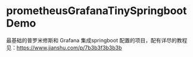 # prometheusGrafanaTinySpringbootDemo
最基础的普罗米修斯和 Grafana 集成springboot 配置的项目，配有详尽的教程
见：https://www.jianshu.com/p/7b3b3f3b3b3b
